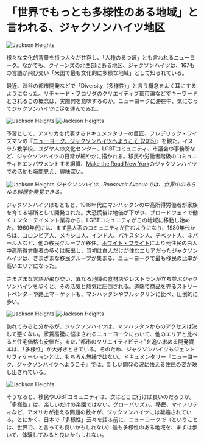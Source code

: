 # 「世界でもっとも多様性のある地域」と言われる、ジャクソンハイツ地区

![Jackson Heights](jacksonheights2.jpg)

様々な文化的背景を持つ人々が共存し、「人種のるつぼ」とも言われるニューヨーク。なかでも、クイーンズの北西部にある地区、ジャクソンハイツは、167もの言語が飛び交い「米国で最も文化的に多様な地域」として知られている。

最近、渋谷の都市開発などで「Diversity（多様性）」と言う概念をよく耳にするようになった。リチャード・フロリダのクリエイティブ都市論などでキーワードとされるこの概念は、実際何を意味するのか。ニューヨークに滞在中、気になってジャクソンハイツに足を運んでみた。

![Jackson Heights](jacksonheights3.jpg)
![Jackson Heights](jacksonheights4.jpg)

予習として、アメリカを代表するドキュメンタリーの巨匠、フレデリック・ワイズマンの『[ニューヨーク、ジャクソンハイツへようこそ (2015)](http://child-film.com/jackson/)』を観た。イスラム教学校、ユダヤ人の文化センター、LGBTコミュニティ、市議会の事務所など、ジャクソンハイツの日常が細やかに描かれる。移民や労働者階級のコミュニティをエンパワメントする組織、[Make the Road New York](https://maketheroadny.org/)のジャクソンハイツでの活動も垣間見え、興味深い。

![Jackson Heights](jacksonheights5.jpg)
_ジャクソンハイツ、Roosevelt Avenueでは、世界中のあらゆる料理を発見できる。_

ジャクソンハイツはもともと、1916年代にマンハッタンの中高所得労働者が家族を育てる場所として開発された。大恐慌後は地価が下がり、ブロードウェイで働くエンターテイメント業界から、LGBTコミュニティがこの地域に移動し始めた。1960年代には、まず黒人系のコミュニティが住むようになり、1980年代からは、コロンビア人、メキシコ人、インド人、パキスタン人、チベット人、ネパール人など、他の移民グループが移住。[ホワイト・フライト](https://ja.wikipedia.org/wiki/%E3%83%9B%E3%83%AF%E3%82%A4%E3%83%88%E3%83%BB%E3%83%95%E3%83%A9%E3%82%A4%E3%83%88)により元住民の白人中高所得労働者の多くは転出し、当初は白人だけが住むエリアだったジャクソンハイツは、さまざまな移民グループが集まる、ニューヨークで最も移民の比率が高いエリアになった。

さまざまな言語が飛び交い、異なる地域の食材店やレストランが立ち並ぶジャクソンハイツを歩くと、その活気と熱気に圧倒される。道端で商品を売るストリートベンダーや路上マーケットも、マンハッタンやブルックリンに比べ、圧倒的に多い。

![Jackson Heights](jacksonheights6.jpg)
![Jackson Heights](jacksonheights7.jpg)

訪れてみると分かるが、ジャクソンハイツは、マンハッタンからのアクセスは決して悪くない。家賃高騰に悩まされるニューヨークにおいて、他のエリアと比べると住宅価格も安価だ。また、”都市のクリエイティビティ”を追い求める開発資本は、「多様性」が大好きときている。そのため、ジャクソンハイツもジェントリフィケーションとは、もちろん無縁ではない。ドキュメンタリー『ニューヨーク、ジャクソンハイツへようこそ』では、新しい開発の波に怯える住民の姿が映し出されている。

![Jackson Heights](jacksonheights1.jpg)

そうなると、移民やLGBTコミュニティは、次はどこに行けば良いのだろうか。「多様性」は、楽しいだけの楽園ではない。グローバリズム、移民、マイノリティなど、アメリカが抱える問題の数々が、ジャクソンハイツには凝縮されている。とにかく、日本で「多様性」云々を語る前に、ニューヨークで（ということは、世界で、と言っても良いかもしれない）最も多様性のある地域を、まずは歩いて、体験してみると良いかもしれない。
